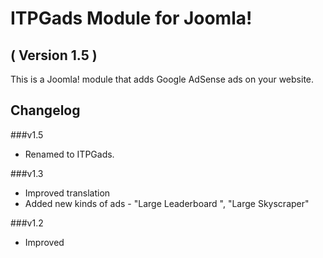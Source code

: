 ITPGads Module for Joomla!
==========================
( Version 1.5 )
--------------------------

This is a Joomla! module that adds Google AdSense ads on your website.

Changelog
---------

###v1.5

* Renamed to ITPGads.

###v1.3

* Improved translation
* Added new kinds of ads - "Large Leaderboard ", "Large Skyscraper" 

###v1.2

* Improved 
